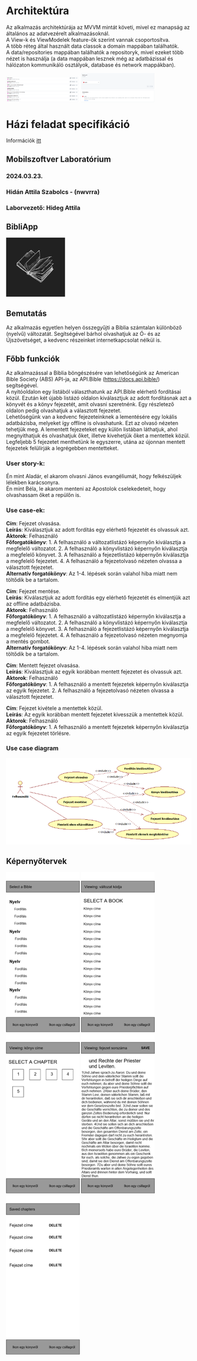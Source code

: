 # Architektúra

Az alkalmazás architektúrája az MVVM mintát követi, mivel ez manapság az általános az adatvezérelt alkalmazásoknál.<br>
A View-k és ViewModelek feature-ök szerint vannak csoportosítva.<br>
A több réteg által használt data classok a domain mappában találhatók.<br>
A data/repositories mappában találhatók a repositoryk, mivel ezeket több nézet is használja (a data mappában lesznek még az adatbázissal és hálózaton kommunikáló osztályok, database és network mappákban).<br>

<img src="./assets/commits.png" width="200">
<img src="./assets/build.png" width="200">

# Házi feladat specifikáció

Információk [itt](https://viaumb02.github.io/laborok/android/A01/)

## Mobilszoftver Laboratórium
### 2024.03.23.
### Hidán Attila Szabolcs - (nwvrra)
### Laborvezető: Hideg Attila

## BibliApp

<img src="./assets/book_icon.png" width="160">

## Bemutatás

Az alkalmazás egyetlen helyen összegyűjti a Biblia számtalan különböző (nyelvű) változatát. Segítségével bárhol olvashatjuk az Ó- és az Újszövetséget, a kedvenc részeinket internetkapcsolat nélkül is.

## Főbb funkciók

Az alkalmazással a Biblia böngészésére van lehetőségünk az American Bible Society (ABS) API-ja, az API.Bible (https://docs.api.bible/) segítségével.<br>
A nyitóoldalon egy listából választhatunk az API.Bible elérhető fordításai közül. Ezután két újabb listázó oldalon kiválasztjuk az adott fordításnak azt a könyvét és a könyv fejezetét, amit olvasni szeretnénk. Egy részletező oldalon pedig olvashatjuk a választott fejezetet.<br>
Lehetőségünk van a kedvenc fejezeteinknek a lementésére egy lokális adatbázisba, melyeket így offline is olvashatunk. Ezt az olvasó nézeten tehetjük meg. A lementett fejezeteket egy külön listában láthatjuk, ahol megnyithatjuk és olvashatjuk őket, illetve kivehetjük őket a mentettek közül. Legfeljebb 5 fejezetet menthetünk le egyszerre, utána az újonnan mentett fejezetek felülírják a legrégebben mentetteket. 

### User story-k:

Én mint Aladár, el akarom olvasni János evangéliumát, hogy felkészüljek lélekben karácsonyra.<br>
Én mint Béla, le akarom menteni az Apostolok cselekedeteit, hogy olvashassam őket a repülőn is.

### Use case-ek:

<b>Cím</b>: Fejezet olvasása.<br>
<b>Leírás</b>: Kiválasztjuk az adott fordítás egy elérhető fejezetét és olvassuk azt.<br>
<b>Aktorok</b>: Felhasználó<br>
<b>Főforgatókönyv</b>: 1. A felhasználó a változatlistázó képernyőn kiválasztja a megfelelő változatot. 2. A felhasználó a könyvlistázó képernyőn kiválasztja a megfelelő könyvet. 3. A felhasználó a fejezetlistázó képernyőn kiválasztja a megfelelő fejezetet. 4. A felhasználó a fejezetolvasó nézeten olvassa a választott fejezetet.<br>
<b>Alternatív forgatókönyv</b>: Az 1-4. lépések során valahol hiba miatt nem töltődik be a tartalom.

<b>Cím</b>: Fejezet mentése.<br>
<b>Leírás</b>: Kiválasztjuk az adott fordítás egy elérhető fejezetét és elmentjük azt az offline adatbázisba.<br>
<b>Aktorok</b>: Felhasználó<br>
<b>Főforgatókönyv</b>: 1. A felhasználó a változatlistázó képernyőn kiválasztja a megfelelő változatot. 2. A felhasználó a könyvlistázó képernyőn kiválasztja a megfelelő könyvet. 3. A felhasználó a fejezetlistázó képernyőn kiválasztja a megfelelő fejezetet. 4. A felhasználó a fejezetolvasó nézeten megnyomja a mentés gombot.<br>
<b>Alternatív forgatókönyv</b>: Az 1-4. lépések során valahol hiba miatt nem töltődik be a tartalom.

<b>Cím</b>: Mentett fejezet olvasása.<br>
<b>Leírás</b>: Kiválasztjuk az egyik korábban mentett fejezetet és olvassuk azt.<br>
<b>Aktorok</b>: Felhasználó<br>
<b>Főforgatókönyv</b>: 1. A felhasználó a mentett fejezetek képernyőn kiválasztja az egyik fejezetet. 2. A felhasználó a fejezetolvasó nézeten olvassa a választott fejezetet.

<b>Cím</b>: Fejezet kivétele a mentettek közül.<br>
<b>Leírás</b>: Az egyik korábban mentett fejezetet kivesszük a mentettek közül.<br>
<b>Aktorok</b>: Felhasználó<br>
<b>Főforgatókönyv</b>: 1. A felhasználó a mentett fejezetek képernyőn kiválasztja az egyik fejezetet törlésre.

### Use case diagram

<img src="./assets/Main.png" width="600">

## Képernyőtervek

<img src="./assets/bible_select@1x.png" width="200">
<img src="./assets/book_select@1x.png" width="200">
<img src="./assets/chapter_select@1x.png" width="200">
<img src="./assets/chapter_reading@1x.png" width="200">
<img src="./assets/saved@1x.png" width="200">